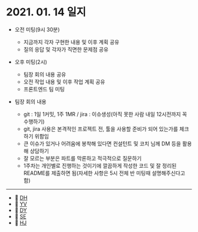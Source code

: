 # 2021. 01. 14 일지

- 오전 미팅(9시 30분)
  - 지금까지 각자 구현한 내용 및 이후 계획 공유
  - 질의 응답 및 각자가 직면한 문제점 공유

- 오후 미팅(2시)
  - 팀장 회의 내용 공유 
  - 오전 작업 내용 및 이후 작업 계획 공유
  - 프론트엔드 팀 미팅
- 팀장 회의 내용
  - git : 1일 1커밋, 1주 1MR / jira : 이슈생성(아직 못한 사람 내일 12시전까지 꼭 수행하기)
  - git, jira 사용은 본격적인 프로젝트 전, 툴을 사용할 준비가 되어 있는가를 체크하기 위함임
  - 큰 이슈가 있거나 어려움에 봉착해 있다면 컨설턴트 및 코치 님께 DM 등을 활용해 상담하기
  - 잘 모르는 부분은 파트를 막론하고 적극적으로 질문하기
  - 1주차는 개인별로 진행하는 것이기에 깔끔하게 작성한 코드 및 잘 정리된 README를 제출하면 됨(자세한 사항은 5시 전체 반 미팅때 설명해주신다고 함)

-----

* 🍟 [DH](./DH/20210114.md)
* 🍔 [YV](./YV/20210114.md)
* 🌭 [DY](./DY/20210114.md)
* 🍳 [SE](./SE/20210114.md)
* 🧀 [HJ](./HJ/20210114.md)